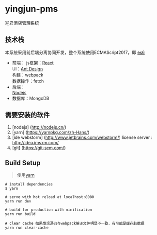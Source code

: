 # yingjun-pms
迎君酒店管理系统

## 技术栈
本系统采用前后端分离协同开发，整个系统使用ECMAScript2017，即 [es6](http://es6.ruanyifeng.com/)  

- 前端： 
js框架：[React](https://facebook.github.io/react/)  
UI：[Ant Design](https://ant.design/index-cn)  
构建：[webpack](https://doc.webpack-china.org/)  
数据操作：fetch  
- 后端：  
[Nodejs](http://nodejs.cn/)  
- 数据库：MongoDB  

## 需要安装的软件
1. [nodejs] (http://nodejs.cn/)
1. [yarn] (https://yarnpkg.com/zh-Hans/)
1. [ide webstorm] (http://www.jetbrains.com/webstorm/) license server : http://idea.imsxm.com/
1. [git] (https://git-scm.com/)

## Build Setup
> 使用[yarn](https://yarnpkg.com/zh-Hans/)

```
# install dependencies
$ yarn

# serve with hot reload at localhost:8080
yarn run dev

# build for production with minification
yarn run build

# clear cache 如果发现源码与webpack编译文件明显不一致，有可能是缓存脏数据
yarn run clear-cache
```
